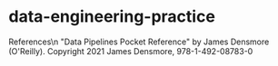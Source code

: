 # data-engineering-practice

References\n
"Data Pipelines Pocket Reference" by James Densmore (O'Reilly). Copyright 2021 James Densmore, 978-1-492-08783-0

